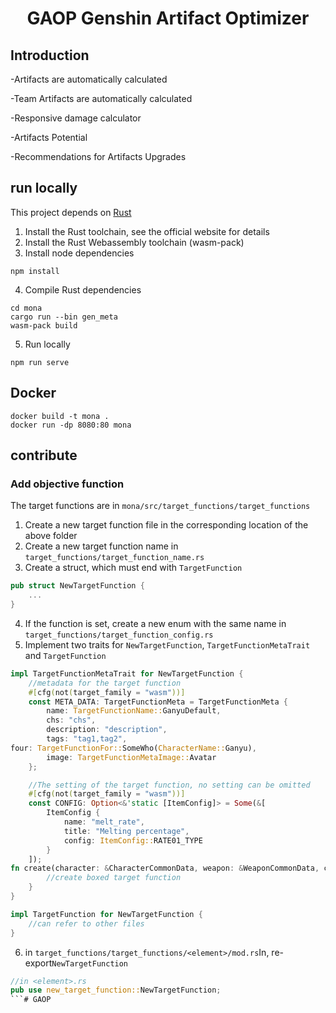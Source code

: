 <div align="center">


# GAOP Genshin Artifact Optimizer 



</div>

## Introduction

-Artifacts are automatically calculated

-Team Artifacts are automatically calculated

-Responsive damage calculator

-Artifacts Potential

-Recommendations for Artifacts Upgrades


## run locally
This project depends on [Rust](https://www.rust-lang.org/)
1. Install the Rust toolchain, see the official website for details
2. Install the Rust Webassembly toolchain (wasm-pack)
3. Install node dependencies
````
npm install
````
4. Compile Rust dependencies
````
cd mona
cargo run --bin gen_meta
wasm-pack build
````
5. Run locally
````
npm run serve
````

## Docker
```
docker build -t mona .
docker run -dp 8080:80 mona
```


## contribute
### Add objective function
The target functions are in `mona/src/target_functions/target_functions`
1. Create a new target function file in the corresponding location of the above folder
2. Create a new target function name in `target_functions/target_function_name.rs`
3. Create a struct, which must end with `TargetFunction`
```rust
pub struct NewTargetFunction {
    ...
}
````
4. If the function is set, create a new enum with the same name in `target_functions/target_function_config.rs`
5. Implement two traits for `NewTargetFunction`, `TargetFunctionMetaTrait` and `TargetFunction`
```rust
impl TargetFunctionMetaTrait for NewTargetFunction {
    //metadata for the target function
    #[cfg(not(target_family = "wasm"))]
    const META_DATA: TargetFunctionMeta = TargetFunctionMeta {
        name: TargetFunctionName::GanyuDefault,
        chs: "chs",
        description: "description",
        tags: "tag1,tag2",
four: TargetFunctionFor::SomeWho(CharacterName::Ganyu),
        image: TargetFunctionMetaImage::Avatar
    };

    //The setting of the target function, no setting can be omitted
    #[cfg(not(target_family = "wasm"))]
    const CONFIG: Option<&'static [ItemConfig]> = Some(&[
        ItemConfig {
            name: "melt_rate",
            title: "Melting percentage",
            config: ItemConfig::RATE01_TYPE
        }
    ]);
fn create(character: &CharacterCommonData, weapon: &WeaponCommonData, config: &TargetFunctionConfig) -> Box<dyn TargetFunction> {
        //create boxed target function
    }
}

impl TargetFunction for NewTargetFunction {
    //can refer to other files
}
```
6. in  `target_functions/target_functions/<element>/mod.rs`In, re-export`NewTargetFunction`
```rust
//in <element>.rs
pub use new_target_function::NewTargetFunction;
```# GAOP
